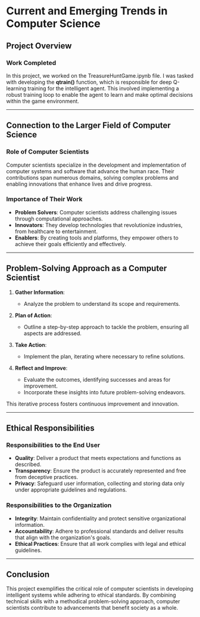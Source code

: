 # Current and Emerging Trends in Computer Science

## Project Overview

### Work Completed
In this project, we worked on the TreasureHuntGame.ipynb file. I was tasked with developing the **qtrain()** function, which is responsible for deep Q-learning training for the intelligent agent. This involved implementing a robust training loop to enable the agent to learn and make optimal decisions within the game environment.

---

## Connection to the Larger Field of Computer Science

### Role of Computer Scientists
Computer scientists specialize in the development and implementation of computer systems and software that advance the human race. Their contributions span numerous domains, solving complex problems and enabling innovations that enhance lives and drive progress.

### Importance of Their Work
- **Problem Solvers**: Computer scientists address challenging issues through computational approaches.
- **Innovators**: They develop technologies that revolutionize industries, from healthcare to entertainment.
- **Enablers**: By creating tools and platforms, they empower others to achieve their goals efficiently and effectively.

---

## Problem-Solving Approach as a Computer Scientist

1. **Gather Information**:
   - Analyze the problem to understand its scope and requirements.

2. **Plan of Action**:
   - Outline a step-by-step approach to tackle the problem, ensuring all aspects are addressed.

3. **Take Action**:
   - Implement the plan, iterating where necessary to refine solutions.

4. **Reflect and Improve**:
   - Evaluate the outcomes, identifying successes and areas for improvement.
   - Incorporate these insights into future problem-solving endeavors.

This iterative process fosters continuous improvement and innovation.

---

## Ethical Responsibilities

### Responsibilities to the End User
- **Quality**: Deliver a product that meets expectations and functions as described.
- **Transparency**: Ensure the product is accurately represented and free from deceptive practices.
- **Privacy**: Safeguard user information, collecting and storing data only under appropriate guidelines and regulations.

### Responsibilities to the Organization
- **Integrity**: Maintain confidentiality and protect sensitive organizational information.
- **Accountability**: Adhere to professional standards and deliver results that align with the organization's goals.
- **Ethical Practices**: Ensure that all work complies with legal and ethical guidelines.

---

## Conclusion
This project exemplifies the critical role of computer scientists in developing intelligent systems while adhering to ethical standards. By combining technical skills with a methodical problem-solving approach, computer scientists contribute to advancements that benefit society as a whole.

